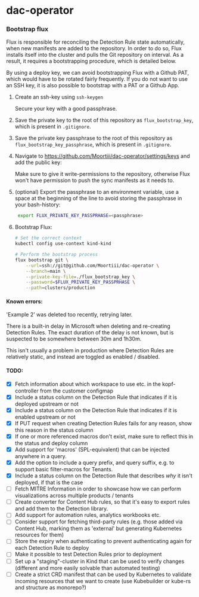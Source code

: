 # dac-operator

### Bootstrap flux

Flux is responsible for reconciling the Detection Rule state automatically, when new manifests are added to the repository. In order to do so, Flux installs itself into the cluster and pulls the Git repository on interval. As a result, it requires a bootstrapping procedure, which is detailed below.

By using a deploy key, we can avoid bootstrapping Flux with a Github PAT, which would have to be rotated fairly frequently. If you do not want to use an SSH key, it is also possible to bootstrap with a PAT or a Github App.

1.  Create an ssh-key using `ssh-keygen`

    Secure your key with a good passphrase.

2.  Save the private key to the root of this repository as `flux_bootstrap_key`, which is present in `.gitignore`.

3.  Save the private key passphrase to the root of this repository as `flux_bootstrap_key_passphrase`, which is present in `.gitignore`.

4.  Navigate to https://github.com/Moortiii/dac-operator/settings/keys and add the public key:

    Make sure to give it write-permissions to the repository, otherwise Flux won't have permission to push the sync manifests as it needs to.

5.  (optional) Export the passphrase to an environment variable, use a space at the beginning of the line to avoid storing the passphrase in your bash-history:

    ```bash
     export FLUX_PRIVATE_KEY_PASSPRHASE=<passphrase>
    ```

6.  Bootstrap Flux:

    ```bash
    # Set the correct context
    kubectl config use-context kind-kind

    # Perform the bootstrap process
    flux bootstrap git \
        --url=ssh://git@github.com/Moortiii/dac-operator \
        --branch=main \
        --private-key-file=./flux_bootstrap_key \
        --password=$FLUX_PRIVATE_KEY_PASSPRHASE \
        --path=clusters/production
    ```

#### Known errors:

'Example 2' was deleted too recently, retrying later.

There is a built-in delay in Microsoft when deleting and re-creating Detection Rules. The exact duration of the delay is not known, but is suspected to be somewhere between 30m and 1h30m.

This isn't usually a problem in production where Detection Rules are relatively static, and instead are toggled as enabled / disabled.

#### TODO:

- [x] Fetch information about which workspace to use etc. in the kopf-controller from the customer configmap
- [x] Include a status column on the Detection Rule that indicates if it is deployed upstream or not
- [x] Include a status column on the Detection Rule that indicates if it is enabled upstream or not
- [x] If PUT request when creating Detection Rules fails for any reason, show this reason in the status column
- [x] If one or more referenced macros don't exist, make sure to reflect this in the status and deploy column
- [x] Add support for 'macros' (SPL-equivalent) that can be injected anywhere in a query.
- [x] Add the option to include a query prefix, and query suffix, e.g. to support basic filter-macros for Tenants.
- [x] Include a status column on the Detection Rule that describes _why_ it isn't deployed, if that is the case
- [ ] Fetch MITRE Information in order to showcase how we can perform visualizations across multiple products / tenants
- [ ] Create converter for Content Hub rules, so that it's easy to export rules and add them to the Detection library.
- [ ] Add support for automation rules, analytics workbooks etc.
- [ ] Consider support for fetching third-party rules (e.g. those added via Content Hub, marking them as 'external' but generating Kubernetes resources for them)
- [ ] Store the expiry when authenticating to prevent authenticating again for each Detection Rule to deploy
- [ ] Make it possible to test Detection Rules prior to deployment
- [ ] Set up a "staging"-cluster in Kind that can be used to verify changes (different and more easily solvable than automated testing)
- [ ] Create a strict CRD manifest that can be used by Kubernetes to validate incoming resources that we want to create (use Kubebuilder or kube-rs and structure as monorepo?)
